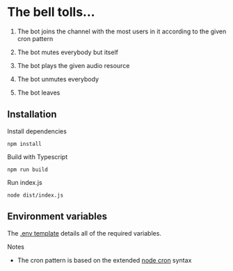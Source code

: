 # The bell tolls...

1. The bot joins the channel with the most users in it according
to the given cron pattern

2. The bot mutes everybody but itself

3. The bot plays the given audio resource

4. The bot unmutes everybody

5. The bot leaves

## Installation

Install dependencies

`npm install`

Build with Typescript

`npm run build`

Run index.js

`node dist/index.js`

## Environment variables

The [.env template](/.env.template) details all of the required variables.

Notes

- The cron pattern is based on the extended [node cron](https://www.npmjs.com/package/cron) syntax





